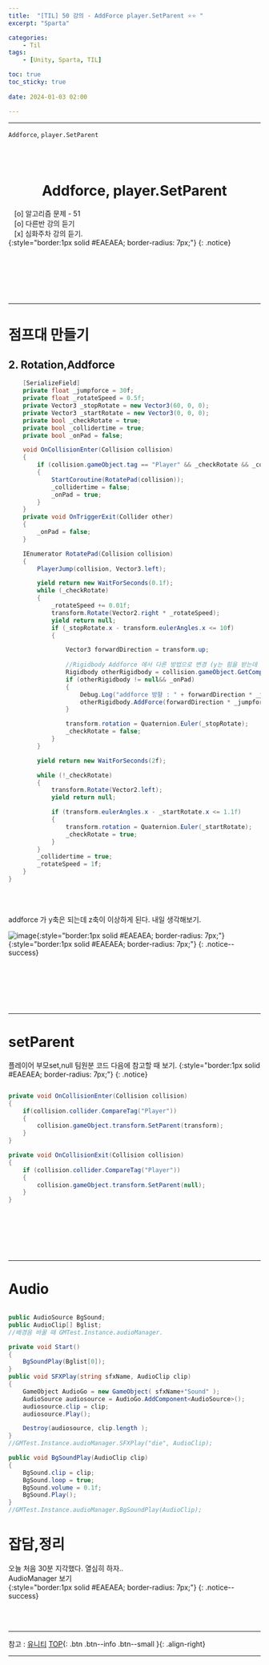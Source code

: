 ```yaml
---
title:  "[TIL] 50 강의 - AddForce player.SetParent ⭐⭐ "
excerpt: "Sparta"

categories:
    - Til
tags:
    - [Unity, Sparta, TIL]

toc: true
toc_sticky: true
 
date: 2024-01-03 02:00

---
```

- - -


`Addforce`, `player.SetParent`

<BR><BR>

<center><H1>  Addforce, player.SetParent  </H1></center>

&nbsp;&nbsp; [o] 알고리즘 문제  - 51  
&nbsp;&nbsp; [o] 다른반 강의 듣기   
&nbsp;&nbsp; [x] 심화주차 강의 듣기.  
{:style="border:1px solid #EAEAEA; border-radius: 7px;"}
{: .notice}  

<br><br><br><br><br>
- - - 

# 점프대 만들기 

## 2. Rotation,Addforce 

<div class="notice--primary" markdown="1"> 

```c#
    [SerializeField]
    private float _jumpforce = 30f;
    private float _rotateSpeed = 0.5f;
    private Vector3 _stopRotate = new Vector3(60, 0, 0);
    private Vector3 _startRotate = new Vector3(0, 0, 0);
    private bool _checkRotate = true;
    private bool _collidertime = true;
    private bool _onPad = false;

    void OnCollisionEnter(Collision collision)
    {
        if (collision.gameObject.tag == "Player" && _checkRotate && _collidertime)
        {
            StartCoroutine(RotatePad(collision));
            _collidertime = false;
            _onPad = true;
        }
    }
    private void OnTriggerExit(Collider other)
    {
        _onPad = false;
    }

    IEnumerator RotatePad(Collision collision)
    {
        PlayerJump(collision, Vector3.left);

        yield return new WaitForSeconds(0.1f);
        while (_checkRotate)
        {
            _rotateSpeed += 0.01f;
            transform.Rotate(Vector2.right * _rotateSpeed);
            yield return null;
            if (_stopRotate.x - transform.eulerAngles.x <= 10f)
            {

                Vector3 forwardDirection = transform.up;
                
                //Rigidbody Addforce 에서 다른 방법으로 변경 (y는 힘을 받는데 z 힘을 못받음)
                Rigidbody otherRigidbody = collision.gameObject.GetComponent<Rigidbody>();
                if (otherRigidbody != null&& _onPad)
                {
                    Debug.Log("addforce 방향 : " + forwardDirection * _jumpforce);
                    otherRigidbody.AddForce(forwardDirection * _jumpforce, ForceMode.Impulse);
                }

                transform.rotation = Quaternion.Euler(_stopRotate);
                _checkRotate = false;
            }
        }

        yield return new WaitForSeconds(2f);

        while (!_checkRotate)
        {
            transform.Rotate(Vector2.left);
            yield return null;

            if (transform.eulerAngles.x - _startRotate.x <= 1.1f)
            {
                transform.rotation = Quaternion.Euler(_startRotate);
                _checkRotate = true;
            }
        }
        _collidertime = true;
        _rotateSpeed = 1f;
    }
}
```
</div>

<br><br>

addforce 가 y축은 되는데 z축이 이상하게 된다. 내일 생각해보기.

![image](https://github.com/levell1/levell1.github.io/assets/96651722/0a4c52e6-073a-4b0e-8706-6c1ca6547d89){:style="border:1px solid #EAEAEA; border-radius: 7px;"}  
{:style="border:1px solid #EAEAEA; border-radius: 7px;"}
{: .notice--success}  


<br><br><br><br><br>
- - - 

# setParent
플레이어 부모set,null
팀원분 코드 다음에 참고할 때 보기.
{:style="border:1px solid #EAEAEA; border-radius: 7px;"}
{: .notice}  

<div class="notice--primary" markdown="1"> 

```c#

private void OnCollisionEnter(Collision collision)
{
    if(collision.collider.CompareTag("Player"))
    {
        collision.gameObject.transform.SetParent(transform);
    }
}

private void OnCollisionExit(Collision collision)
{
    if (collision.collider.CompareTag("Player"))
    {
        collision.gameObject.transform.SetParent(null);
    }
}

```
</div>

<br><br><br><br><br>
- - - 

# Audio

<div class="notice--primary" markdown="1"> 

```c#

public AudioSource BgSound;
public AudioClip[] Bglist;
//배경음 바꿀 때 GMTest.Instance.audioManager.

private void Start()
{
    BgSoundPlay(Bglist[0]);
}
public void SFXPlay(string sfxName, AudioClip clip) 
{
    GameObject AudioGo = new GameObject( sfxName+"Sound" );
    AudioSource audiosource = AudioGo.AddComponent<AudioSource>();
    audiosource.clip = clip;
    audiosource.Play();

    Destroy(audiosource, clip.length );
}
//GMTest.Instance.audioManager.SFXPlay("die", AudioClip);

public void BgSoundPlay(AudioClip clip) 
{
    BgSound.clip = clip;
    BgSound.loop = true;
    BgSound.volume = 0.1f;
    BgSound.Play();
}
//GMTest.Instance.audioManager.BgSoundPlay(AudioClip);

```
</div>


# 잡담,정리
오늘 처음 30분 지각했다. 열심히 하자..   
AudioManager 보기   
{:style="border:1px solid #EAEAEA; border-radius: 7px;"}
{: .notice--success}  

<br><br>
- - -

참고 : [유니티](https://docs.unity3d.com/kr/)
[TOP](#){: .btn .btn--info .btn--small }{: .align-right}
<br>
- - -
